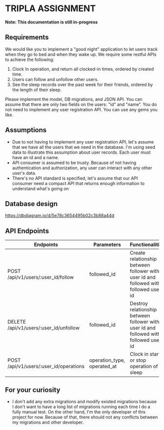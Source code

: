 # TRIPLA ASSIGNMENT

**Note: This documentation is still in-progress**

## Requirements

We would like you to implement a "good night" application to let users track when they go to bed and when they wake up.
We require some restful APIs to achieve the following:

1. Clock In operation, and return all clocked-in times, ordered by created time.
2. Users can follow and unfollow other users.
3. See the sleep records over the past week for their friends, ordered by the length of their sleep.

Please implement the model, DB migrations, and JSON API.
You can assume that there are only two fields on the users: "id" and "name”.
You do not need to implement any user registration API.
You can use any gems you like.

## Assumptions

- Due to not having to implement any user registration API, let's assume that we have all the users that we need in the database.
  I'm using seed data to illustrate this assumption about user records. Each user must have an id and a name.
- API consumer is assumed to be trusty. Because of not having authentication and authorization, any user can interact with any other user's data.
- There's no API standard is specified, let's assume that our API consumer need a compact API that returns enough information to understand what's going on

## Database design

<https://dbdiagram.io/d/5e78c3654495b02c3b88a44d>

## API Endpoints

| Endpoints                              | Parameters                  | Functionalities                                                                       |
| -------------------------------------- | --------------------------- | ------------------------------------------------------------------------------------- |
| POST /api/v1/users/:user_id/follow     | followed_id                 | Create relationship between follower with user id and followed with followed user id  |
| DELETE /api/v1/users/:user_id/unfollow | followed_id                 | Destroy relationship between follower with user id and followed with followed user id |
| POST /api/v1/users/:user_id/operations | operation_type, operated_at | Clock in start or stop operation of a sleep                                           |

## For your curiosity

- I don't add any extra migrations and modify existed migrations because I don't want to have a long list of migrations running each time I do a fully manual test.
On the other hand, I'm the only developer of this project for now. Because of that, there should not any conflicts between my migrations and other developer.
